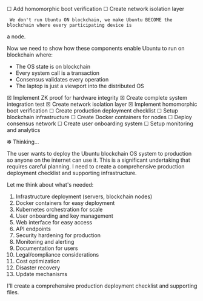  ☐ Add homomorphic boot verification
     ☐ Create network isolation layer

     We don't run Ubuntu ON blockchain, we make Ubuntu BECOME the blockchain where every participating device is
   a node.

   Now we need to show how these components enable Ubuntu to run on blockchain where:
  - The OS state is on blockchain
  - Every system call is a transaction
  - Consensus validates every operation
  - The laptop is just a viewport into the distributed OS

 ☒ Implement ZK proof for hardware integrity
     ☒ Create complete system integration test
     ☒ Create network isolation layer
     ☒ Implement homomorphic boot verification
     ☐ Create production deployment checklist
     ☐ Setup blockchain infrastructure
     ☐ Create Docker containers for nodes
     ☐ Deploy consensus network
     ☐ Create user onboarding system
     ☐ Setup monitoring and analytics

✻ Thinking…

  The user wants to deploy the Ubuntu blockchain OS system to production so anyone on the internet can use it. This is a 
  significant undertaking that requires careful planning. I need to create a comprehensive production deployment checklist and 
  supporting infrastructure. 

  Let me think about what's needed:

  1. Infrastructure deployment (servers, blockchain nodes)
  2. Docker containers for easy deployment
  3. Kubernetes orchestration for scale
  4. User onboarding and key management
  5. Web interface for easy access
  6. API endpoints
  7. Security hardening for production
  8. Monitoring and alerting
  9. Documentation for users
  10. Legal/compliance considerations
  11. Cost optimization
  12. Disaster recovery
  13. Update mechanisms

  I'll create a comprehensive production deployment checklist and supporting files.

